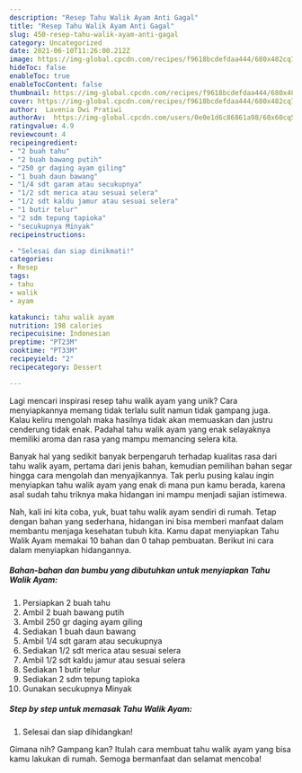 ```yaml
---
description: "Resep Tahu Walik Ayam Anti Gagal"
title: "Resep Tahu Walik Ayam Anti Gagal"
slug: 450-resep-tahu-walik-ayam-anti-gagal
category: Uncategorized
date: 2021-06-10T11:26:00.212Z
image: https://img-global.cpcdn.com/recipes/f9618bcdefdaa444/680x482cq70/tahu-walik-ayam-foto-resep-utama.jpg
hideToc: false
enableToc: true
enableTocContent: false
thumbnail: https://img-global.cpcdn.com/recipes/f9618bcdefdaa444/680x482cq70/tahu-walik-ayam-foto-resep-utama.jpg
cover: https://img-global.cpcdn.com/recipes/f9618bcdefdaa444/680x482cq70/tahu-walik-ayam-foto-resep-utama.jpg
author:  Lavenia Dwi Pratiwi
authorAv:  https://img-global.cpcdn.com/users/0e0e1d6c86861a98/60x60cq50/avatar.jpg
ratingvalue: 4.9
reviewcount: 4
recipeingredient:
- "2 buah tahu"
- "2 buah bawang putih"
- "250 gr daging ayam giling"
- "1 buah daun bawang"
- "1/4 sdt garam atau secukupnya"
- "1/2 sdt merica atau sesuai selera"
- "1/2 sdt kaldu jamur atau sesuai selera"
- "1 butir telur"
- "2 sdm tepung tapioka"
- "secukupnya Minyak"
recipeinstructions:

- "Selesai dan siap dinikmati!"
categories:
- Resep
tags:
- tahu
- walik
- ayam

katakunci: tahu walik ayam 
nutrition: 198 calories
recipecuisine: Indonesian
preptime: "PT23M"
cooktime: "PT33M"
recipeyield: "2"
recipecategory: Dessert

---
```



Lagi mencari inspirasi resep tahu walik ayam yang unik? Cara menyiapkannya memang tidak terlalu sulit namun tidak gampang juga. Kalau keliru mengolah maka hasilnya tidak akan memuaskan dan justru cenderung tidak enak. Padahal tahu walik ayam yang enak selayaknya memiliki aroma dan rasa yang mampu memancing selera kita.




Banyak hal yang sedikit banyak berpengaruh terhadap kualitas rasa dari tahu walik ayam, pertama dari jenis bahan, kemudian pemilihan bahan segar hingga cara mengolah dan menyajikannya. Tak perlu pusing kalau ingin menyiapkan tahu walik ayam yang enak di mana pun kamu berada, karena asal sudah tahu triknya maka hidangan ini mampu menjadi sajian istimewa.


Nah, kali ini kita coba, yuk, buat tahu walik ayam sendiri di rumah. Tetap dengan bahan yang sederhana, hidangan ini bisa memberi manfaat dalam membantu menjaga kesehatan tubuh kita. Kamu dapat menyiapkan Tahu Walik Ayam memakai 10 bahan dan 0 tahap pembuatan. Berikut ini cara dalam menyiapkan hidangannya.

<!--inarticleads1-->

##### Bahan-bahan dan bumbu yang dibutuhkan untuk menyiapkan Tahu Walik Ayam:

1. Persiapkan 2 buah tahu
1. Ambil 2 buah bawang putih
1. Ambil 250 gr daging ayam giling
1. Sediakan 1 buah daun bawang
1. Ambil 1/4 sdt garam atau secukupnya
1. Sediakan 1/2 sdt merica atau sesuai selera
1. Ambil 1/2 sdt kaldu jamur atau sesuai selera
1. Sediakan 1 butir telur
1. Sediakan 2 sdm tepung tapioka
1. Gunakan secukupnya Minyak




<!--inarticleads2-->

##### Step by step untuk memasak Tahu Walik Ayam:


1. Selesai dan siap dihidangkan!



Gimana nih? Gampang kan? Itulah cara membuat tahu walik ayam yang bisa kamu lakukan di rumah. Semoga bermanfaat dan selamat mencoba!
